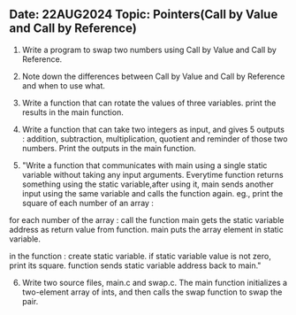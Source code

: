 ## Date: 22AUG2024    Topic: Pointers(Call by Value and Call by Reference)

1. Write a program to swap two numbers using Call by Value and Call by Reference.

2. Note down the differences between Call by Value and Call by Reference and when to use what.

3. Write a function that can rotate the values of three variables. print the results in the main function.

4. Write a function that can take two integers as input, and gives 5 outputs : addition, subtraction, multiplication, quotient and reminder of those two numbers. Print the outputs in the main function.

5. "Write a function that communicates with main using a single static variable without taking any input arguments.
Everytime function returns something using the static variable,after using it, main sends another input using the same variable and calls the function again.
eg., print the square of each number of an array :

for each number of the array :
call the function
main gets the static variable address as return value from function.
main puts the array element in static variable.

in the function :
create static variable.
if static variable value is not zero, print its square.
function sends static variable address back to main."

6. Write two source files, main.c and swap.c. The main function initializes a two-element array of ints, and then calls the swap function to swap the pair.

